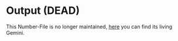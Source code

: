 # Output (DEAD)

This Number-File is no longer maintained, [here](60043.md) you can find its living Gemini.
